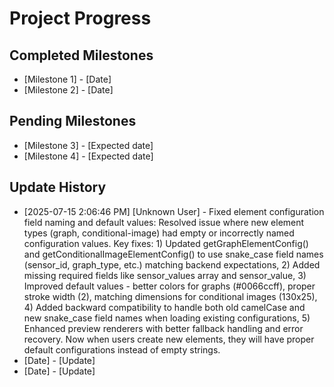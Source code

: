 # Project Progress

## Completed Milestones
- [Milestone 1] - [Date]
- [Milestone 2] - [Date]

## Pending Milestones
- [Milestone 3] - [Expected date]
- [Milestone 4] - [Expected date]

## Update History

- [2025-07-15 2:06:46 PM] [Unknown User] - Fixed element configuration field naming and default values: Resolved issue where new element types (graph, conditional-image) had empty or incorrectly named configuration values. Key fixes: 1) Updated getGraphElementConfig() and getConditionalImageElementConfig() to use snake_case field names (sensor_id, graph_type, etc.) matching backend expectations, 2) Added missing required fields like sensor_values array and sensor_value, 3) Improved default values - better colors for graphs (#0066ccff), proper stroke width (2), matching dimensions for conditional images (130x25), 4) Added backward compatibility to handle both old camelCase and new snake_case field names when loading existing configurations, 5) Enhanced preview renderers with better fallback handling and error recovery. Now when users create new elements, they will have proper default configurations instead of empty strings.
- [Date] - [Update]
- [Date] - [Update]
